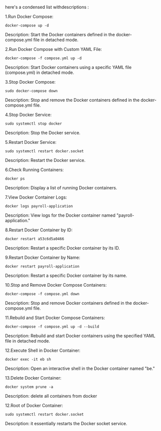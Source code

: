 here's a condensed list withdescriptions :
 
1.Run Docker Compose:


    docker-compose up -d

Description: Start the Docker containers defined in the docker-compose.yml file in detached mode.

2.Run Docker Compose with Custom YAML File:


    docker-compose -f compose.yml up -d

Description: Start Docker containers using a specific YAML file (compose.yml) in detached mode.

3.Stop Docker Compose:

 

    sudo docker-compose down

Description: Stop and remove the Docker containers defined in the docker-compose.yml file.

4.Stop Docker Service:

 

    sudo systemctl stop docker

Description: Stop the Docker service.

5.Restart Docker Service:

 

    sudo systemctl restart docker.socket

Description: Restart the Docker service.

6.Check Running Containers:

 

    docker ps

Description: Display a list of running Docker containers.

7.View Docker Container Logs:

    docker logs payroll-application

Description: View logs for the Docker container named "payroll-application."

8.Restart Docker Container by ID:

 

    docker restart a53c6d5a0466

Description: Restart a specific Docker container by its ID.

9.Restart Docker Container by Name:

 

    docker restart payroll-application

Description: Restart a specific Docker container by its name.

10.Stop and Remove Docker Compose Containers:

 

    docker-compose -f compose.yml down

Description: Stop and remove Docker containers defined in the docker-compose.yml file.

11.Rebuild and Start Docker Compose Containers:

 

    docker-compose -f compose.yml up -d --build

Description: Rebuild and start Docker containers using the specified YAML file in detached mode.

12.Execute Shell in Docker Container:

 

    docker exec -it eb sh

Description: Open an interactive shell in the Docker container named "be."

13.Delete Docker Container:

 

    docker system prune -a

Description: delete all containers from docker 

12.Root of Docker Container:

 
    sudo systemctl restart docker.socket

Description:  it essentially restarts the Docker socket service.

